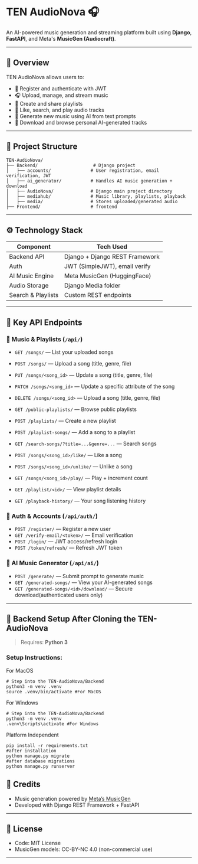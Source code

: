 # TEN AudioNova 🎧  
An AI-powered music generation and streaming platform built using **Django**, **FastAPI**, and Meta's **MusicGen (Audiocraft)**.

---

## 🌟 Overview

TEN AudioNova allows users to:
- 🔐 Register and authenticate with JWT
- 🎧 Upload, manage, and stream music
- 📀 Create and share playlists
- 💬 Like, search, and play audio tracks
- 🤖 Generate new music using AI from text prompts
- 💾 Download and browse personal AI-generated tracks

---

## 📁 Project Structure

```
TEN-AudioNova/
├── Backend/                     # Django project
│   ├── accounts/               # User registration, email verification, JWT 
│   ├── ai_generator/           # Handles AI music generation + download
│   ├── AudioNova/              # Django main project directory
│   ├── mediahub/               # Music library, playlists, playback
│   ├── media/                  # Stores uploaded/generated audio
├── Frontend/                   # frontend

```

---

## ⚙️ Technology Stack

| Component         | Tech Used                        |
|------------------|-----------------------------------|
| Backend API       | Django + Django REST Framework   |
| Auth              | JWT (SimpleJWT), email verify    |
| AI Music Engine   | Meta MusicGen (HuggingFace)      |
| Audio Storage     | Django Media folder              |
| Search & Playlists| Custom REST endpoints            |

---

## 🔗 Key API Endpoints

### 🎼 Music & Playlists (`/api/`)
- `GET /songs/` — List your uploaded songs  
- `POST /songs/` — Upload a song (title, genre, file)
- `PUT /songs/<song_id>` — Update a song (title, genre, file)  
- `PATCH /songs/<song_id>` — Update a specific attribute of the song
- `DELETE /songs/<song_id>` — Upload a song (title, genre, file)  

- `GET /public-playlists/` — Browse public playlists  
- `POST /playlists/` — Create a new playlist  
- `POST /playlist-songs/` — Add a song to a playlist  
- `GET /search-songs/?title=...&genre=...` — Search songs  
- `POST /songs/<song_id>/like/` — Like a song      
- `POST /songs/<song_id>/unlike/` — Unlike a song 
- `GET /songs/<song_id>/play/` — Play + increment count  
- `GET /playlist/<id>/` — View playlist details  
- `GET /playback-history/` — Your song listening history

### 👤 Auth & Accounts (`/api/auth/`)
- `POST /register/` — Register a new user  
- `GET /verify-email/<token>/` — Email verification  
- `POST /login/` — JWT access/refresh login  
- `POST /token/refresh/` — Refresh JWT token

### 🤖 AI Music Generator (`/api/ai/`)
- `POST /generate/` — Submit prompt to generate music  
- `GET /generated-songs/` — View your AI-generated songs  
- `GET /generated-songs/<id>/download/` — Secure download(authenticated users only)

---

## 🤖 Backend Setup After Cloning the TEN-AudioNova

> Requires: **Python 3**

### Setup Instructions:
For MacOS
```
# Step into the TEN-AudioNova/Backend
python3 -m venv .venv
source .venv/bin/activate #For MacOS
```
For Windows
```
# Step into the TEN-AudioNova/Backend
python3 -m venv .venv
.venv\Scripts\activate #For Windows
```
Platform Independent
```
pip install -r requirements.txt
#after installation
python manage.py migrate
#after database migrations
python manage.py runserver
```


## 🧠 Credits

- Music generation powered by [Meta’s MusicGen](https://github.com/facebookresearch/audiocraft)
- Developed with Django REST Framework + FastAPI

---

## 📄 License

- Code: MIT License  
- MusicGen models: CC-BY-NC 4.0 (non-commercial use)

---
